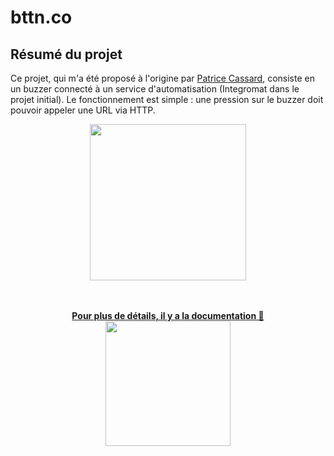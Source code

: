 # bttn.co

## Résumé du projet

Ce projet, qui m'a été proposé à l'origine par [Patrice Cassard](https://twitter.com/patricecassard), consiste en un buzzer connecté à un service d'automatisation (Integromat dans le projet initial).
Le fonctionnement est simple : une pression sur le buzzer doit pouvoir appeler une URL via HTTP.

<p align="center">
  <img width="250" src="https://user-images.githubusercontent.com/1282106/150687162-1c86d744-36c9-4954-873b-d6a903c10d4a.png">
</p>
<p align="center"><br /><br />
  <a href="https://github.com/samy/bttn.co/wiki"><strong>Pour plus de détails, il y a la documentation 📘</strong><br />
  <img width="200" src="https://user-images.githubusercontent.com/1282106/150692188-cf56b962-5704-47e7-a4cb-88f69e936355.png" /></a>
</p>
